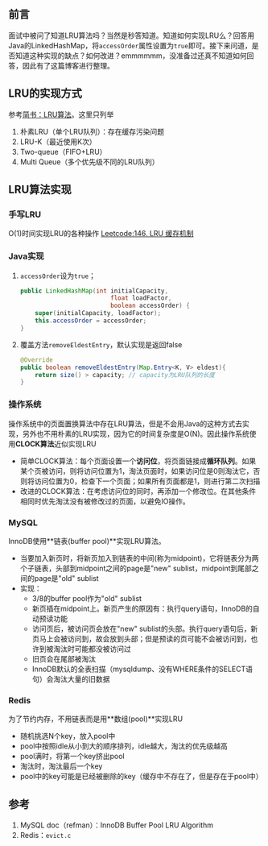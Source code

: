 ## 前言
面试中被问了知道LRU算法吗？当然是秒答知道。知道如何实现LRU么？回答用Java的LinkedHashMap，将`accessOrder`属性设置为`true`即可。接下来问道，是否知道这种实现的缺点？如何改进？emmmmmm，没准备过还真不知道如何回答，因此有了这篇博客进行整理。
## LRU的实现方式
参考[简书：LRU算法](https://www.jianshu.com/p/d533d8a66795)。这里只列举
1. 朴素LRU（单个LRU队列）：存在缓存污染问题
2. LRU-K（最近使用K次）
3. Two-queue（FIFO+LRU）
4. Multi Queue（多个优先级不同的LRU队列）

## LRU算法实现
### 手写LRU
O(1)时间实现LRU的各种操作
[Leetcode:146. LRU 缓存机制](https://leetcode-cn.com/problems/lru-cache/)
### Java实现
1. `accessOrder`设为`true`；

	```java
	public LinkedHashMap(int initialCapacity,
							 float loadFactor,
							 boolean accessOrder) {
		super(initialCapacity, loadFactor);
		this.accessOrder = accessOrder;
	}
	```

2. 覆盖方法`removeEldestEntry`，默认实现是返回false

	```java
	@Override
	public boolean removeEldestEntry(Map.Entry<K, V> eldest){
		return size() > capacity; // capacity为LRU队列的长度
	}
	```

### 操作系统
操作系统中的页面置换算法中存在LRU算法，但是不会用Java的这种方式去实现，另外也不用朴素的LRU实现，因为它的时间复杂度是O(N)。因此操作系统使用**CLOCK算法**近似实现LRU

- 简单CLOCK算法：每个页面设置一个**访问位**，将页面链接成**循环队列**。如果某个页被访问，则将访问位置为1，淘汰页面时，如果访问位是0则淘汰它，否则将访问位置为0，检查下一个页面；如果所有页面都是1，则进行第二次扫描
- 改进的CLOCK算法：在考虑访问位的同时，再添加一个修改位。在其他条件相同时优先淘汰没有被修改过的页面，以避免IO操作。
### MySQL
InnoDB使用**链表(buffer pool)**实现LRU算法。

- 当要加入新页时，将新页加入到链表的中间(称为midpoint)，它将链表分为两个子链表，头部到midpoint之间的page是"new" sublist，midpoint到尾部之间的page是"old" sublist
- 实现：
  - 3/8的buffer pool作为"old" sublist
  - 新页插在midpoint上。新页产生的原因有：执行query语句，InnoDB的自动预读功能
  - 访问页后，被访问页会放在"new" sublist的头部。执行query语句后，新页马上会被访问到，故会放到头部；但是预读的页可能不会被访问到，也许到被淘汰时可能都没被访问过
  - 旧页会在尾部被淘汰
  - InnoDB默认的全表扫描（mysqldump、没有WHERE条件的SELECT语句）会淘汰大量的旧数据
### Redis
为了节约内存，不用链表而是用**数组(pool)**实现LRU
- 随机挑选N个key，放入pool中
- pool中按照idle从小到大的顺序排列，idle越大，淘汰的优先级越高
- pool满时，将第一个key挤出pool
- 淘汰时，淘汰最后一个key
- pool中的key可能是已经被删除的key（缓存中不存在了，但是存在于pool中）

## 参考
1. MySQL doc（refman）：InnoDB Buffer Pool LRU Algorithm
2. Redis：`evict.c`